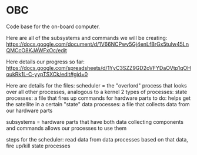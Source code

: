 # OBC
Code base for the on-board computer.

Here are all of the subsystems and commands we will be creating: https://docs.google.com/document/d/1V66NCPwv5Gj4enLfBrGx5tulw45LnQMCcO8KJAWFxOc/edit

Here details our progress so far: https://docs.google.com/spreadsheets/d/1YyC3SZZ9GD2oVFYDaOVtp1qOHoukRk1L-C-yypTSXCk/edit#gid=0

Here are details for the files:
scheduler = the "overlord" process that looks over all other processes, analogous to a kernel
2 types of processes:
    state processes: a file that fires up commands for hardware parts to do: helps get the satellite in a certain "state"
    data processes: a file that collects data from our hardware parts


subsystems = hardware parts that have both data collecting components and commands
    allows our processes to use them


steps for the scheduler:
    read data from data processes
    based on that data, fire up/kill state processes